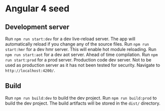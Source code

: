 # Angular 4 seed

## Development server

Run `npm run start:dev` for a dev live-reload server. The app will automatically reload if you change any of the source files.
Run `npm run start:hmr` for a dev hmr server. This will enable hot module reloading.
Run `npm run start:aot` for a dev aot server. Ahead of time compilation.
Run `npm run start:prod` for a prod server. Production code dev server. Not to be used as production server as it has not been tested for security.
Navigate to `http://localhost:4200/`.

## Build

Run `npm run build:dev` to build the dev project. 
Run `npm run build:prod` to build the dev project. 
The build artifacts will be stored in the `dist/` directory. 
